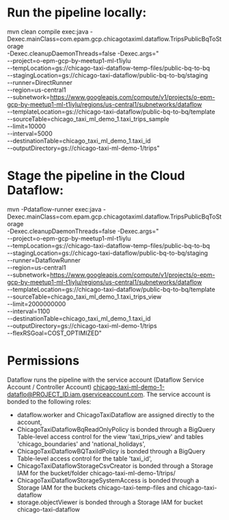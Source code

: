 # Run the pipeline locally:
mvn clean compile exec:java -Dexec.mainClass=com.epam.gcp.chicagotaximl.dataflow.TripsPublicBqToStorage \
-Dexec.cleanupDaemonThreads=false -Dexec.args="\
    --project=o-epm-gcp-by-meetup1-ml-t1iylu \
    --tempLocation=gs://chicago-taxi-dataflow-temp-files/public-bq-to-bq \
    --stagingLocation=gs://chicago-taxi-dataflow/public-bq-to-bq/staging \
    --runner=DirectRunner \
    --region=us-central1 \
    --subnetwork=https://www.googleapis.com/compute/v1/projects/o-epm-gcp-by-meetup1-ml-t1iylu/regions/us-central1/subnetworks/dataflow \
    --templateLocation=gs://chicago-taxi-dataflow/public-bq-to-bq/template \
    --sourceTable=chicago_taxi_ml_demo_1.taxi_trips_sample \
    --limit=10000 \
    --interval=5000 \
    --destinationTable=chicago_taxi_ml_demo_1.taxi_id \
    --outputDirectory=gs://chicago-taxi-ml-demo-1/trips"

# Stage the pipeline in the Cloud Dataflow:
mvn -Pdataflow-runner exec:java -Dexec.mainClass=com.epam.gcp.chicagotaximl.dataflow.TripsPublicBqToStorage \
-Dexec.cleanupDaemonThreads=false -Dexec.args="\
    --project=o-epm-gcp-by-meetup1-ml-t1iylu \
    --tempLocation=gs://chicago-taxi-dataflow-temp-files/public-bq-to-bq \
    --stagingLocation=gs://chicago-taxi-dataflow/public-bq-to-bq/staging \
    --runner=DataflowRunner \
    --region=us-central1 \
    --subnetwork=https://www.googleapis.com/compute/v1/projects/o-epm-gcp-by-meetup1-ml-t1iylu/regions/us-central1/subnetworks/dataflow \
    --templateLocation=gs://chicago-taxi-dataflow/public-bq-to-bq/template \
    --sourceTable=chicago_taxi_ml_demo_1.taxi_trips_view \
    --limit=2000000000 \
    --interval=1100 \
    --destinationTable=chicago_taxi_ml_demo_1.taxi_id \
    --outputDirectory=gs://chicago-taxi-ml-demo-1/trips \
    --flexRSGoal=COST_OPTIMIZED"

# Permissions
Dataflow runs the pipeline with the service account (Dataflow Service Account / Controller Account) 
chicago-taxi-ml-demo-1-dataflo@PROJECT_ID.iam.gserviceaccount.com. 
The service account is bonded to the following roles: 
- dataflow.worker and ChicagoTaxiDataflow are assigned directly to the account,
- ChicagoTaxiDataflowBqReadOnlyPolicy is bonded through a BigQuery Table-level access control for the view 'taxi_trips_view' 
  and tables 'chicago_boundaries' and 'national_holidays',
- ChicagoTaxiDataflowBQTaxiIdPolicy is bonded through a BigQuery Table-level access control for the table 'taxi_id',
- ChicagoTaxiDataflowStorageCsvCreator is bonded through a Storage IAM for the bucket/folder chicago-taxi-ml-demo-1/trips/
- ChicagoTaxiDataflowStorageSystemAccess is bonded through a Storage IAM for the buckets chicago-taxi-temp-files and chicago-taxi-dataflow
- storage.objectViewer is bonded through a Storage IAM for bucket chicago-taxi-dataflow
